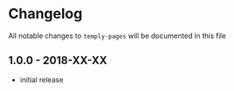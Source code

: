 # Changelog

All notable changes to `temply-pages` will be documented in this file

## 1.0.0 - 2018-XX-XX

- initial release
